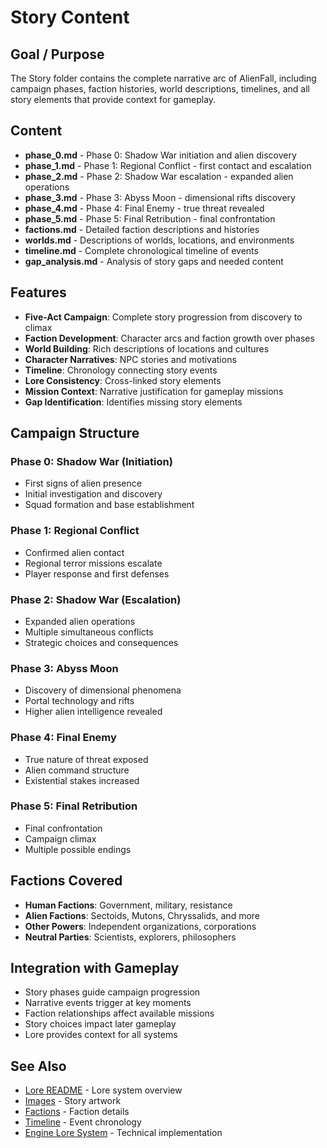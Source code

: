 # Story Content

## Goal / Purpose

The Story folder contains the complete narrative arc of AlienFall, including campaign phases, faction histories, world descriptions, timelines, and all story elements that provide context for gameplay.

## Content

- **phase_0.md** - Phase 0: Shadow War initiation and alien discovery
- **phase_1.md** - Phase 1: Regional Conflict - first contact and escalation
- **phase_2.md** - Phase 2: Shadow War escalation - expanded alien operations
- **phase_3.md** - Phase 3: Abyss Moon - dimensional rifts discovery
- **phase_4.md** - Phase 4: Final Enemy - true threat revealed
- **phase_5.md** - Phase 5: Final Retribution - final confrontation
- **factions.md** - Detailed faction descriptions and histories
- **worlds.md** - Descriptions of worlds, locations, and environments
- **timeline.md** - Complete chronological timeline of events
- **gap_analysis.md** - Analysis of story gaps and needed content

## Features

- **Five-Act Campaign**: Complete story progression from discovery to climax
- **Faction Development**: Character arcs and faction growth over phases
- **World Building**: Rich descriptions of locations and cultures
- **Character Narratives**: NPC stories and motivations
- **Timeline**: Chronology connecting story events
- **Lore Consistency**: Cross-linked story elements
- **Mission Context**: Narrative justification for gameplay missions
- **Gap Identification**: Identifies missing story elements

## Campaign Structure

### Phase 0: Shadow War (Initiation)
- First signs of alien presence
- Initial investigation and discovery
- Squad formation and base establishment

### Phase 1: Regional Conflict
- Confirmed alien contact
- Regional terror missions escalate
- Player response and first defenses

### Phase 2: Shadow War (Escalation)
- Expanded alien operations
- Multiple simultaneous conflicts
- Strategic choices and consequences

### Phase 3: Abyss Moon
- Discovery of dimensional phenomena
- Portal technology and rifts
- Higher alien intelligence revealed

### Phase 4: Final Enemy
- True nature of threat exposed
- Alien command structure
- Existential stakes increased

### Phase 5: Final Retribution
- Final confrontation
- Campaign climax
- Multiple possible endings

## Factions Covered

- **Human Factions**: Government, military, resistance
- **Alien Factions**: Sectoids, Mutons, Chryssalids, and more
- **Other Powers**: Independent organizations, corporations
- **Neutral Parties**: Scientists, explorers, philosophers

## Integration with Gameplay

- Story phases guide campaign progression
- Narrative events trigger at key moments
- Faction relationships affect available missions
- Story choices impact later gameplay
- Lore provides context for all systems

## See Also

- [Lore README](../README.md) - Lore system overview
- [Images](../images/README.md) - Story artwork
- [Factions](./factions.md) - Faction details
- [Timeline](./timeline.md) - Event chronology
- [Engine Lore System](../../engine/lore/README.md) - Technical implementation
